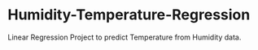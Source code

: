 # Humidity-Temperature-Regression
Linear Regression Project to predict Temperature from Humidity data.

